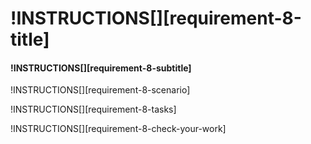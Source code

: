 # !INSTRUCTIONS[][requirement-8-title]

#### !INSTRUCTIONS[][requirement-8-subtitle]

!INSTRUCTIONS[][requirement-8-scenario]

!INSTRUCTIONS[][requirement-8-tasks]

!INSTRUCTIONS[][requirement-8-check-your-work]